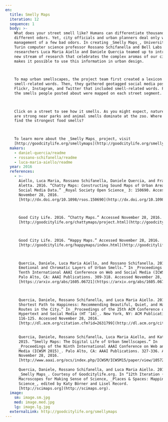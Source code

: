 ```yaml
---
en:
  title: Smelly Maps
  iteration: 12
  sequence: 1
  body: >-
    What does your street smell like? Humans can differentiate thousands of
    different odors. Yet, city officials and urban planners deal only with the
    management of a few bad odors. In creating _Smelly Maps_, University of
    Turin computer science professor Rossano Schifanella and Bell Labs
    researchers Luca Maria Aiello and Daniele Quercia teamed up to introduce a
    new stream of research that celebrates the complex aromas of our cities and
    makes it possible to use this information in urban design.

      

    To map urban smellscapes, the project team first created a lexicon of
    smell-related words. Then, they gathered geotagged social media posts from
    Flickr, Instagram, and Twitter that included smell-related words. Finally,
    the smells people posted about were mapped on each street segment.

      

    Click on a street to see how it smells. As you might expect, nature smells
    are strong near parks and animal smells dominate at the zoo. Where do you
    find the strongest food smells?

      

    To learn more about the _Smelly Maps_ project, visit
    [http://goodcitylife.org/smellymaps](http://goodcitylife.org/smellymaps).
  makers:
    - daniel-quercia/readme
    - rossano-schifanella/readme
    - luca-maria-aiello/readme
  year: 2016
  references:
    - >-
      Aiello, Luca Maria, Rossano Schifanella, Daniele Quercia, and Francesco
      Aletta. 2016. “Chatty Maps: Constructing Sound Maps of Urban Areas from
      Social Media Data.” _Royal Society Open Science_ 3: 150690. Accessed
      November 28, 2016.
      [http://dx.doi.org/10.1098/rsos.150690](http://dx.doi.org/10.1098/rsos.150690).

        

      Good City Life. 2016. “Chatty Maps.” Accessed November 28, 2016.
      [http://goodcitylife.org/chattymaps/project.html](http://goodcitylife.org/chattymaps/project.html).

        

      Good City Life. 2016. “Happy Maps.” Accessed November 28, 2016.
      [http://goodcitylife.org/happymaps/index.html](http://goodcitylife.org/happymaps/index.html).

        

      Quercia, Daniele, Luca Maria Aiello, and Rossano Schifanella. 2016. “The
      Emotional and Chromatic Layers of Urban Smells.” In _Proceedings of the
      Tenth International AAAI Conference on Web and Social Media (ICWSM 2016)_.
      Palo Alto, CA: AAAI Publications. 309-318. Accessed November 28, 2016.
      [https://arxiv.org/abs/1605.06721](https://arxiv.org/abs/1605.06721).

        

      Quercia, Daniele, Rossano Schifanella, and Luca Maria Aiello. 2014. “The
      Shortest Path to Happiness: Recommending Beautiful, Quiet, and Happy
      Routes in the City.” In _Proceedings of the 25th ACM Conference on
      Hypertext and Social Media (HT ’14)_. New York, NY: ACM Publications.
      116-125. Accessed November 28, 2016.
      [http://dl.acm.org/citation.cfm?id=2631799](http://dl.acm.org/citation.cfm?id=2631799).

        
      Quercia, Daniele, Rossano Schifanella, Luca Maria Aiello, and Kate McLean.
      2015. “Smelly Maps: The Digital Life of Urban Smellscapes.” In
      _Proceedings of the Ninth International AAAI Conference on Web and Social
      Media (ICWSM 2015)_. Palo Alto, CA: AAAI Publications. 327-336. Accessed
      November 28, 2016.
      [http://www.aaai.org/ocs/index.php/ICWSM/ICWSM15/paper/view/10572](http://www.aaai.org/ocs/index.php/ICWSM/ICWSM15/paper/view/10572).  
        
      Quercia, Daniele, Rossano Schifanella, and Luca Maria Aiello. 2015.
      _Smelly Maps_. Courtesy of Goodcitylife.org. In “12th Iteration (2016):
      Macroscopes for Making Sense of Science, _Places & Spaces: Mapping
      Science_, edited by Katy Börner and Lisel Record.
      [http://scimaps.org](http://scimaps.org).
  image:
    sm: image.sm.jpg
    med: image.med.jpg
    lg: image.lg.jpg
  externalLink: http://goodcitylife.org/smellymaps
---
```

